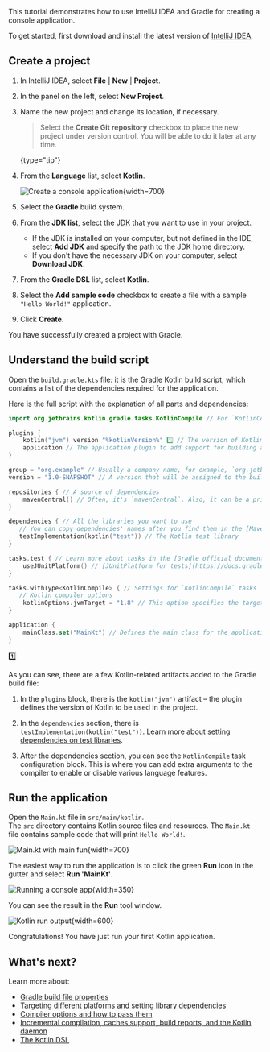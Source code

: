 [//]: # (title: Get started with Gradle and Kotlin/JVM)

This tutorial demonstrates how to use IntelliJ IDEA and Gradle for creating a console application.

To get started, first download and install the latest version of [IntelliJ IDEA](https://www.jetbrains.com/idea/download/index.html).

## Create a project

1. In IntelliJ IDEA, select **File** | **New** | **Project**.
2. In the panel on the left, select **New Project**.
3. Name the new project and change its location, if necessary.

   > Select the **Create Git repository** checkbox to place the new project under version control. You will be able to do
   > it later at any time.
   >
   {type="tip"}

4. From the **Language** list, select **Kotlin**.

   ![Create a console application](jvm-new-gradle-project.png){width=700}

5. Select the **Gradle** build system.
6. From the **JDK list**, select the [JDK](https://www.oracle.com/java/technologies/downloads/) that you want to use in
   your project.
    * If the JDK is installed on your computer, but not defined in the IDE, select **Add JDK** and specify the path to the
      JDK home directory.
    * If you don't have the necessary JDK on your computer, select **Download JDK**.

7. From the **Gradle DSL** list, select **Kotlin**.
8. Select the **Add sample code** checkbox to create a file with a sample `"Hello World!"` application.
9. Click **Create**.

You have successfully created a project with Gradle.

## Understand the build script

Open the `build.gradle.kts` file: it is the Gradle Kotlin build script, which contains a list of the dependencies required for the application.

Here is the full script with the explanation of all parts and dependencies:

```kotlin
import org.jetbrains.kotlin.gradle.tasks.KotlinCompile // For `KotlinCompile` task below

plugins {
    kotlin("jvm") version "%kotlinVersion%" 1️⃣ // The version of Kotlin to use
    application // The application plugin to add support for building a CLI application in Java
}

group = "org.example" // Usually a company name, for example, `org.jetbrains`
version = "1.0-SNAPSHOT" // A version that will be assigned to the built artifact

repositories { // A source of dependencies
    mavenCentral() // Often, it's `mavenCentral`. Also, it can be a private repository where your company stores artifacts
}

dependencies { // All the libraries you want to use
   // You can copy dependencies' names after you find them in the [Maven Central Repository](https://search.maven.org/)
   testImplementation(kotlin("test")) // The Kotlin test library
}

tasks.test { // Learn more about tasks in the [Gradle official documentation](https://docs.gradle.org/current/dsl/org.gradle.api.Task.html)
    useJUnitPlatform() // [JUnitPlatform for tests](https://docs.gradle.org/current/javadoc/org/gradle/api/tasks/testing/Test.html#useJUnitPlatform)
}

tasks.withType<KotlinCompile> { // Settings for `KotlinCompile` tasks
   // Kotlin compiler options
    kotlinOptions.jvmTarget = "1.8" // This option specifies the target version of the generated JVM bytecode
}

application {
    mainClass.set("MainKt") // Defines the main class for the application
}
```

1️⃣

As you can see, there are a few Kotlin-related artifacts added to the Gradle build file:

1. In the `plugins` block, there is the `kotlin("jvm")` artifact – the plugin defines the version of Kotlin to be used in the project.

2. In the `dependencies` section, there is `testImplementation(kotlin("test"))`. 
   Learn more about [setting dependencies on test libraries](gradle-configure.md#set-dependencies-on-test-libraries).

3. After the dependencies section, you can see the `KotlinCompile` task configuration block.
   This is where you can add extra arguments to the compiler to enable or disable various language features.

## Run the application

Open the `Main.kt` file in `src/main/kotlin`.  
The `src` directory contains Kotlin source files and resources. The `Main.kt` file contains sample code that will print
`Hello World!`.

![Main.kt with main fun](jvm-main-kt-initial-gradle.png){width=700}

The easiest way to run the application is to click the green **Run** icon in the gutter and select **Run 'MainKt'**.

![Running a console app](jvm-run-app-gradle.png){width=350}

You can see the result in the **Run** tool window.

![Kotlin run output](jvm-output-gradle.png){width=600}

Congratulations! You have just run your first Kotlin application.

## What's next?

Learn more about:
* [Gradle build file properties](https://docs.gradle.org/current/dsl/org.gradle.api.Project.html#N14E9A)
* [Targeting different platforms and setting library dependencies](gradle-configure.md)
* [Compiler options and how to pass them](gradle-compiler-options.md)
* [Incremental compilation, caches support, build reports, and the Kotlin daemon](gradle-compilation-and-caches.md)
* [The Kotlin DSL](gradle-kotlin-dsl.md)